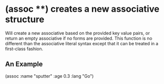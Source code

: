 # (assoc <key value>**) creates a new associative structure
Will create a new associative based on the provided key value pairs, or return an empty associative if no forms are provided. This function is no different than the associative literal syntax except that it can be treated in a first-class fashion.

## An Example

  (assoc
    :name "sputter"
    :age  0.3
    :lang "Go")
